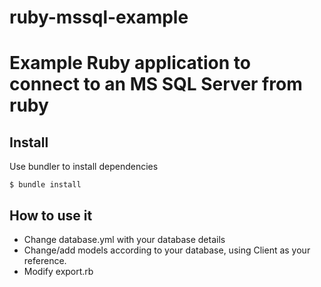 ruby-mssql-example
==================

# Example Ruby application to connect to an MS SQL Server from ruby

## Install
Use bundler to install dependencies

    $ bundle install

## How to use it
- Change database.yml with your database details
- Change/add models according to your database, using Client as your reference.
- Modify export.rb

